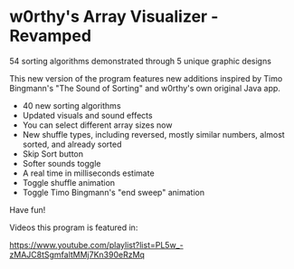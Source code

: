 # w0rthy's Array Visualizer - Revamped
54 sorting algorithms demonstrated through 5 unique graphic designs

This new version of the program features new additions inspired by Timo Bingmann's "The Sound of Sorting" and w0rthy's own original Java app.

- 40 new sorting algorithms
- Updated visuals and sound effects
- You can select different array sizes now
- New shuffle types, including reversed, mostly similar numbers, almost sorted, and already sorted
- Skip Sort button
- Softer sounds toggle
- A real time in milliseconds estimate
- Toggle shuffle animation
- Toggle Timo Bingmann's "end sweep" animation

Have fun!

Videos this program is featured in:

https://www.youtube.com/playlist?list=PL5w_-zMAJC8tSgmfaltMMj7Kn390eRzMq
